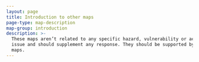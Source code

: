```yaml
---
layout: page
title: Introduction to other maps
page-type: map-description
map-group: introduction
description: >-
  These maps aren’t related to any specific hazard, vulnerability or access
  issue and should supplement any response. They should be supported by the core
  maps.
---
```


